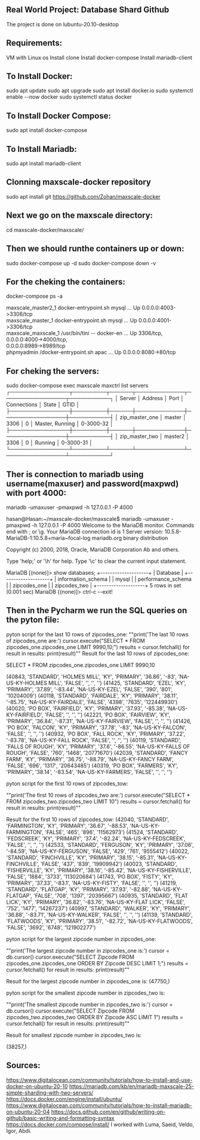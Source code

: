 ## Real World Project: Database Shard Github
The project is done on lubuntu-20.10-desktop

## Requirements:

VM with Linux os
Install clone
Install docker-compose
Install mariadb-client
## To Install Docker:
sudo apt update
sudo apt upgrade
sudo apt install docker.io
sudo systemctl enable --now docker
sudo systemctl status docker
## To Install Docker Compose:
sudo apt install docker-compose
## To Install Mariadb:
sudo apt install mariadb-client
## Clonning maxscale-docker repository
sudo apt install git
https://github.com/Zohan/maxscale-docker

## Next we go on the maxscale directory:
cd maxscale-docker/maxscale/

## Then we should runthe containers up or down:
sudo docker-compose up -d
sudo docker-compose down -v

## For the cheking the containers:
docker-compose ps -a

maxscale_master2_1    docker-entrypoint.sh mysql ...   Up      0.0.0.0:4003->3306/tcp                               
maxscale_master_1     docker-entrypoint.sh mysql ...   Up      0.0.0.0:4001->3306/tcp                               
maxscale_maxscale_1   /usr/bin/tini -- docker-en ...   Up      3306/tcp, 0.0.0.0:4000->4000/tcp,                    
                                                              		              0.0.0.0:8989->8989/tcp                               
phpmyadmin            /docker-entrypoint.sh apac ...   Up      0.0.0.0:8080->80/tcp                                 

## For cheking the servers:
sudo docker-compose exec maxscale maxctrl list servers
┌────────────────┬─────────┬──────┬─────────────┬─────────────────┬───────────┐
│ Server         │ Address │ Port │ Connections │ State           │ GTID      │
├────────────────┼─────────┼──────┼─────────────┼─────────────────┼───────────┤
│ zip_master_one │ master  │ 3306 │ 0           │ Master, Running │ 0-3000-32 │
├────────────────┼─────────┼──────┼─────────────┼─────────────────┼───────────┤
│ zip_master_two │ master2 │ 3306 │ 0           │ Running         │ 0-3000-31 │
└────────────────┴─────────┴──────┴─────────────┴─────────────────┴───────────┘
## Ther is connection to mariadb using username(maxuser) and password(maxpwd) with port 4000:
mariadb -umaxuser -pmaxpwd -h 127.0.0.1 -P 4000

hasan@Hasan:~/maxscale-docker/maxscale$ mariadb -umaxuser -pmaxpwd -h 127.0.0.1 -P 4000
Welcome to the MariaDB monitor.  Commands end with ; or \g.
Your MariaDB connection id is 1
Server version: 10.5.8-MariaDB-1:10.5.8+maria~focal-log mariadb.org binary distribution

Copyright (c) 2000, 2018, Oracle, MariaDB Corporation Ab and others.

Type 'help;' or '\h' for help. Type '\c' to clear the current input statement.

MariaDB [(none)]> show databases;
+--------------------+
| Database           |
+--------------------+
| information_schema |
| mysql              |
| performance_schema |
| zipcodes_one       |
| zipcodes_two       |
+--------------------+
5 rows in set (0.001 sec)
MariaDB {(none)]> ctrl-c --exit!

## Then in the Pycharm we run the SQL queries on the pyton file:
pyton script for the last 10 rows of zipcodes_one:
""print('The last 10 rows of zipcodes_one are:')
cursor.execute("SELECT * FROM zipcodes_one.zipcodes_one LIMIT 9990,10;")
results = cursor.fetchall()
for result in results:
    print(result)""
Result for the last 10 rows of zipcodes_one:

SELECT * FROM zipcodes_one.zipcodes_one LIMIT 9990,10

(40843, 'STANDARD', 'HOLMES MILL', 'KY', 'PRIMARY', '36.86', '-83', 'NA-US-KY-HOLMES MILL', 'FALSE', '', '', '')
(41425, 'STANDARD', 'EZEL', 'KY', 'PRIMARY', '37.89', '-83.44', 'NA-US-KY-EZEL', 'FALSE', '390', '801', '10204009')
(40118, 'STANDARD', 'FAIRDALE', 'KY', 'PRIMARY', '38.11', '-85.75', 'NA-US-KY-FAIRDALE', 'FALSE', '4398', '7635', '122449930')
(40020, 'PO BOX', 'FAIRFIELD', 'KY', 'PRIMARY', '37.93', '-85.38', 'NA-US-KY-FAIRFIELD', 'FALSE', '', '', '')
(42221, 'PO BOX', 'FAIRVIEW', 'KY', 'PRIMARY', '36.84', '-87.31', 'NA-US-KY-FAIRVIEW', 'FALSE', '', '', '')
(41426, 'PO BOX', 'FALCON', 'KY', 'PRIMARY', '37.78', '-83', 'NA-US-KY-FALCON', 'FALSE', '', '', '')
(40932, 'PO BOX', 'FALL ROCK', 'KY', 'PRIMARY', '37.22', '-83.78', 'NA-US-KY-FALL ROCK', 'FALSE', '', '', '')
(40119, 'STANDARD', 'FALLS OF ROUGH', 'KY', 'PRIMARY', '37.6', '-86.55', 'NA-US-KY-FALLS OF ROUGH', 'FALSE', '760', '1468', '20771670')
(42039, 'STANDARD', 'FANCY FARM', 'KY', 'PRIMARY', '36.75', '-88.79', 'NA-US-KY-FANCY FARM', 'FALSE', '696', '1317', '20643485')
(40319, 'PO BOX', 'FARMERS', 'KY', 'PRIMARY', '38.14', '-83.54', 'NA-US-KY-FARMERS', 'FALSE', '', '', '')


pyton script for the first 10 rows of zipcodes_tow:

""print('The first 10 rows of zipcodes_two are:')
cursor.execute("SELECT * FROM zipcodes_two.zipcodes_two LIMIT 10")
results = cursor.fetchall()
for result in results:
    print(result)""

Result for the first 10 rows of zipcodes_tow:
(42040, 'STANDARD', 'FARMINGTON', 'KY', 'PRIMARY', '36.67', '-88.53', 'NA-US-KY-FARMINGTON', 'FALSE', '465', '896', '11562973')
(41524, 'STANDARD', 'FEDSCREEK', 'KY', 'PRIMARY', '37.4', '-82.24', 'NA-US-KY-FEDSCREEK', 'FALSE', '', '', '')
(42533, 'STANDARD', 'FERGUSON', 'KY', 'PRIMARY', '37.06', '-84.59', 'NA-US-KY-FERGUSON', 'FALSE', '429', '761', '9555412')
(40022, 'STANDARD', 'FINCHVILLE', 'KY', 'PRIMARY', '38.15', '-85.31', 'NA-US-KY-FINCHVILLE', 'FALSE', '437', '839', '19909942')
(40023, 'STANDARD', 'FISHERVILLE', 'KY', 'PRIMARY', '38.16', '-85.42', 'NA-US-KY-FISHERVILLE', 'FALSE', '1884', '3733', '113020684')
(41743, 'PO BOX', 'FISTY', 'KY', 'PRIMARY', '37.33', '-83.1', 'NA-US-KY-FISTY', 'FALSE', '', '', '')
(41219, 'STANDARD', 'FLATGAP', 'KY', 'PRIMARY', '37.93', '-82.88', 'NA-US-KY-FLATGAP', 'FALSE', '708', '1397', '20395667')
(40935, 'STANDARD', 'FLAT LICK', 'KY', 'PRIMARY', '36.82', '-83.76', 'NA-US-KY-FLAT LICK', 'FALSE', '752', '1477', '14267237')
(40997, 'STANDARD', 'WALKER', 'KY', 'PRIMARY', '36.88', '-83.71', 'NA-US-KY-WALKER', 'FALSE', '', '', '')
(41139, 'STANDARD', 'FLATWOODS', 'KY', 'PRIMARY', '38.51', '-82.72', 'NA-US-KY-FLATWOODS', 'FALSE', '3692', '6748', '121902277')

pyton script for the largest zipcode number in zipcodes_one:

""print('The largest zipcode number in zipcodes_one is:')
cursor = db.cursor()
cursor.execute("SELECT Zipcode FROM zipcodes_one.zipcodes_one ORDER BY Zipcode DESC LIMIT 1;")
results = cursor.fetchall()
for result in results:
    print(result)""

Result for the largest zipcode number in zipcodes_one is:
(47750,)

pyton script for the smallest zipcode number in zipcodes_two is:

""print('The smallest zipcode number in zipcodes_two is:')
cursor = db.cursor()
cursor.execute("SELECT Zipcode FROM zipcodes_two.zipcodes_two ORDER BY Zipcode ASC LIMIT 1")
results = cursor.fetchall()
for result in results:
    print(result)""

Result for smallest zipcode number in zipcodes_two is:

(38257,)




## Sources:
https://www.digitalocean.com/community/tutorials/how-to-install-and-use-docker-on-ubuntu-20-10
https://mariadb.com/kb/en/mariadb-maxscale-25-simple-sharding-with-two-servers/ 
https://docs.docker.com/engine/install/ubuntu/  
https://www.digitalocean.com/community/tutorials/how-to-install-mariadb-on-ubuntu-20-04 
https://docs.github.com/en/github/writing-on-github/basic-writing-and-formatting-syntax
https://docs.docker.com/compose/install/
I worked with Luma, Saeid, Veldo, Igor, Abdi.
